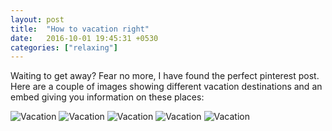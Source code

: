 ```yaml
---
layout: post
title:  "How to vacation right"
date:   2016-10-01 19:45:31 +0530
categories: ["relaxing"]
---
```

    


Waiting to get away? Fear no more, I have found the perfect pinterest post. Here are a couple of images showing different vacation destinations and an embed giving you information on these places:
     
<a data-pin-do="embedPin" href="https://www.pinterest.com/pin/400820435570028570/"></a>
<script async defer src="//assets.pinterest.com/js/pinit.js"></script>

 <img src="https://images.oyster.com/photos/main-pool--v2251398-720.jpg" alt="Vacation">
  <img src="https://images.oyster.com/photos/one-bedroom-ocean-view-suite--v1500638-46-720.jpg" alt="Vacation">
   <img src="https://images.oyster.com/photos/jacuzzi--v1227362-54-720.jpg" alt="Vacation">
    <img src="https://images.oyster.com/photos/beach--v3797428-720.jpg" alt="Vacation">
     <img src="https://images.oyster.com/photos/ocean-view-king-deluxe-original-building--v1895585-56-720.jpg" alt="Vacation">
     


 

 
